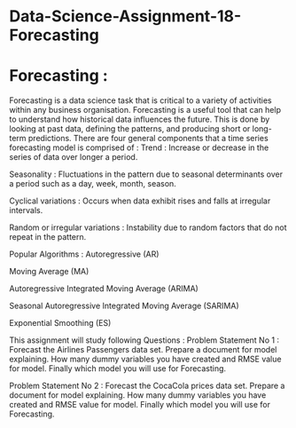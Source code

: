 # Data-Science-Assignment-18-Forecasting

# Forecasting :
Forecasting is a data science task that is critical to a variety of activities within any business organisation. Forecasting is a useful tool that can help to understand how historical data influences the future. This is done by looking at past data, defining the patterns, and producing short or long-term predictions.
There are four general components that a time series forecasting model is comprised of :
Trend : Increase or decrease in the series of data over longer a period.

Seasonality : Fluctuations in the pattern due to seasonal determinants over a period such as a day, week, month, season.

Cyclical variations : Occurs when data exhibit rises and falls at irregular intervals.

Random or irregular variations : Instability due to random factors that do not repeat in the pattern.

Popular Algorithms :
Autoregressive (AR)

Moving Average (MA)

Autoregressive Integrated Moving Average (ARIMA)

Seasonal Autoregressive Integrated Moving Average (SARIMA)

Exponential Smoothing (ES)

This assignment will study following Questions :
Problem Statement No 1 :
Forecast the Airlines Passengers data set. Prepare a document for model explaining. How many dummy variables you have created and RMSE value for model. Finally which model you will use for Forecasting.

Problem Statement No 2 :
Forecast the CocaCola prices data set. Prepare a document for model explaining. How many dummy variables you have created and RMSE value for model. Finally which model you will use for Forecasting.
